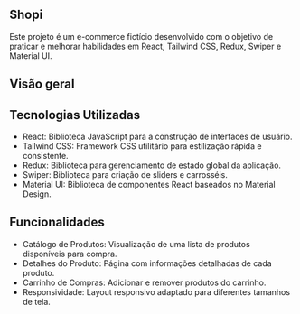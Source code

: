 ## Shopi
Este projeto é um e-commerce fictício desenvolvido com o objetivo de praticar e melhorar habilidades em React, Tailwind CSS, Redux, Swiper e Material UI.

## Visão geral
## Tecnologias Utilizadas
- React: Biblioteca JavaScript para a construção de interfaces de usuário.
- Tailwind CSS: Framework CSS utilitário para estilização rápida e consistente.
- Redux: Biblioteca para gerenciamento de estado global da aplicação.
- Swiper: Biblioteca para criação de sliders e carrosséis.
- Material UI: Biblioteca de componentes React baseados no Material Design.
## Funcionalidades
- Catálogo de Produtos: Visualização de uma lista de produtos disponíveis para compra.
- Detalhes do Produto: Página com informações detalhadas de cada produto.
- Carrinho de Compras: Adicionar e remover produtos do carrinho.
- Responsividade: Layout responsivo adaptado para diferentes tamanhos de tela.
